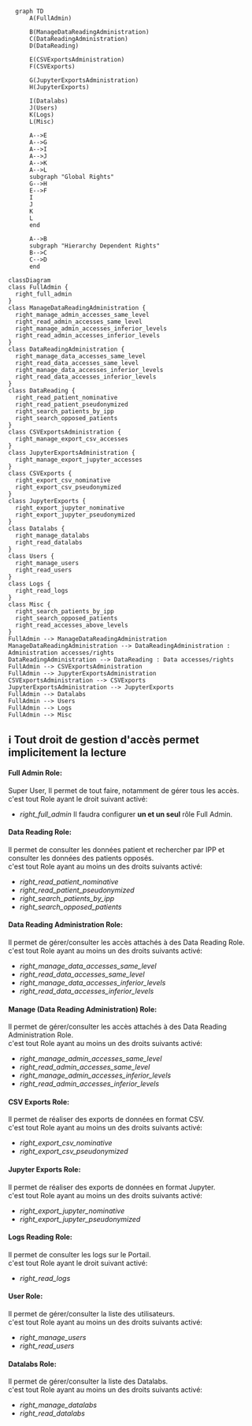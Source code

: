 ```mermaid
  graph TD
      A(FullAdmin)
      
      B(ManageDataReadingAdministration)
      C(DataReadingAdministration)
      D(DataReading)

      E(CSVExportsAdministration)
      F(CSVExports)

      G(JupyterExportsAdministration)
      H(JupyterExports)

      I(Datalabs)
      J(Users)
      K(Logs)
      L(Misc)
      
      A-->E
      A-->G
      A-->I
      A-->J
      A-->K
      A-->L
      subgraph "Global Rights"
      G-->H
      E-->F
      I
      J
      K
      L
      end
      
      A-->B
      subgraph "Hierarchy Dependent Rights"
      B-->C
      C-->D      
      end      
```

```mermaid
classDiagram
class FullAdmin {
  right_full_admin
}
class ManageDataReadingAdministration {
  right_manage_admin_accesses_same_level
  right_read_admin_accesses_same_level
  right_manage_admin_accesses_inferior_levels
  right_read_admin_accesses_inferior_levels
}
class DataReadingAdministration {
  right_manage_data_accesses_same_level
  right_read_data_accesses_same_level
  right_manage_data_accesses_inferior_levels
  right_read_data_accesses_inferior_levels
}
class DataReading {
  right_read_patient_nominative
  right_read_patient_pseudonymized
  right_search_patients_by_ipp
  right_search_opposed_patients
}
class CSVExportsAdministration {
  right_manage_export_csv_accesses
}
class JupyterExportsAdministration {
  right_manage_export_jupyter_accesses
}
class CSVExports {
  right_export_csv_nominative
  right_export_csv_pseudonymized
}
class JupyterExports {
  right_export_jupyter_nominative
  right_export_jupyter_pseudonymized
}
class Datalabs {
  right_manage_datalabs
  right_read_datalabs
}
class Users {
  right_manage_users
  right_read_users
}
class Logs {
  right_read_logs
}
class Misc {
  right_search_patients_by_ipp
  right_search_opposed_patients
  right_read_accesses_above_levels
}
FullAdmin --> ManageDataReadingAdministration
ManageDataReadingAdministration --> DataReadingAdministration : Administration accesses/rights
DataReadingAdministration --> DataReading : Data accesses/rights
FullAdmin --> CSVExportsAdministration
FullAdmin --> JupyterExportsAdministration
CSVExportsAdministration --> CSVExports
JupyterExportsAdministration --> JupyterExports
FullAdmin --> Datalabs
FullAdmin --> Users
FullAdmin --> Logs
FullAdmin --> Misc
```
## 
## ℹ️ Tout droit de gestion d'accès permet implicitement la lecture

#### Full Admin Role:
Super User, Il permet de tout faire, notamment de gérer tous les accès.  
c'est tout Role ayant le droit suivant activé:
- *right_full_admin*
Il faudra configurer **un et un seul** rôle Full Admin.

#### Data Reading Role:
Il permet de consulter les données patient et rechercher par IPP et consulter les données des patients opposés.  
c'est tout Role ayant au moins un des droits suivants activé:  
- *right_read_patient_nominative*
- *right_read_patient_pseudonymized*
- *right_search_patients_by_ipp*
- *right_search_opposed_patients*

#### Data Reading Administration Role:
Il permet de gérer/consulter les accès attachés à des Data Reading Role.  
c'est tout Role ayant au moins un des droits suivants activé:  
- *right_manage_data_accesses_same_level*
- *right_read_data_accesses_same_level*
- *right_manage_data_accesses_inferior_levels*
- *right_read_data_accesses_inferior_levels*

#### Manage (Data Reading Administration) Role:
Il permet de gérer/consulter les accès attachés à des Data Reading Administration Role.  
c'est tout Role ayant au moins un des droits suivants activé:  
- *right_manage_admin_accesses_same_level*
- *right_read_admin_accesses_same_level*
- *right_manage_admin_accesses_inferior_levels*
- *right_read_admin_accesses_inferior_levels*

#### CSV Exports Role:
Il permet de réaliser des exports de données en format CSV.  
c'est tout Role ayant au moins un des droits suivants activé:  
- *right_export_csv_nominative*
- *right_export_csv_pseudonymized*

#### Jupyter Exports Role:
Il permet de réaliser des exports de données en format Jupyter.  
c'est tout Role ayant au moins un des droits suivants activé:  
- *right_export_jupyter_nominative*
- *right_export_jupyter_pseudonymized*

#### Logs Reading Role:
Il permet de consulter les logs sur le Portail.  
c'est tout Role ayant le droit suivant activé:  
- *right_read_logs*

#### User Role:
Il permet de gérer/consulter la liste des utilisateurs.  
c'est tout Role ayant au moins un des droits suivants activé:  
- *right_manage_users*
- *right_read_users*

#### Datalabs Role:
Il permet de gérer/consulter la liste des Datalabs.  
c'est tout Role ayant au moins un des droits suivants activé:  
- *right_manage_datalabs*
- *right_read_datalabs*
